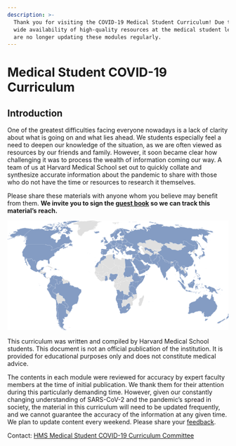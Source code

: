 ```yaml
---
description: >-
  Thank you for visiting the COVID-19 Medical Student Curriculum! Due to the
  wide availability of high-quality resources at the medical student level, we
  are no longer updating these modules regularly.
---
```


# Medical Student COVID-19 Curriculum

## Introduction

One of the greatest difficulties facing everyone nowadays is a lack of clarity about what is going on and what lies ahead.  We students especially feel a need to deepen our knowledge of the situation, as we are often viewed as resources by our friends and family.  However, it soon became clear how challenging it was to process the wealth of information coming our way.  A team of us at Harvard Medical School set out to quickly collate and synthesize accurate information about the pandemic to share with those who do not have the time or resources to research it themselves.&#x20;

Please share these materials with anyone whom you believe may benefit from them.  **We invite you to sign the **[**guest book**](https://docs.google.com/forms/d/e/1FAIpQLSdDgCyBO-l7qsamNhbEPznxhaDetC-dFBd4W5Tu5WC4zBWC6g/viewform)** so we can track this material’s reach.**

![As of January 2021, visitors from over 100 countries have signed the guest book!](.gitbook/assets/1.16.21-curriculum-map.png)

This curriculum was written and compiled by Harvard Medical School students.  This document is not an official publication of the institution.  It is provided for educational purposes only and does not constitute medical advice.

The contents in each module were reviewed for accuracy by expert faculty members at the time of initial publication.  We thank them for their attention during this particularly demanding time. However, given our constantly changing understanding of SARS-CoV-2 and the pandemic’s spread in society, the material in this curriculum will need to be updated frequently, and we cannot guarantee the accuracy of the information at any given time.  We plan to update content every weekend.  Please share your [feedback](https://docs.google.com/forms/d/e/1FAIpQLSdZGYWkx5AVaYUIxCwvQmI75Vu6jVOHkinhDHr\_XbrQq4WMTg/viewform).

Contact: [HMS Medical Student COVID-19 Curriculum Committee](mailto:medicalstudentcovidcurriculum@gmail.com)
